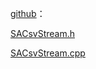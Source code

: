 [github](https://github.com/czyt1988/sa)：

[SACsvStream.h](https://github.com/czyt1988/sa/blob/master/src/signALib/SACsvStream.h)

[SACsvStream.cpp](https://github.com/czyt1988/sa/blob/master/src/signALib/SACsvStream.cpp)
